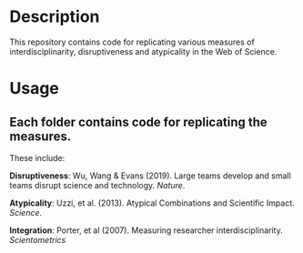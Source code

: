 # Description

This repository contains code for replicating various measures of interdisciplinarity, disruptiveness and atypicality in the Web of Science.

# Usage

## Each folder contains code for replicating the measures.

These include:

**Disruptiveness**: Wu, Wang & Evans (2019). Large teams develop and small teams disrupt science and technology. _Nature_.

**Atypicality**: Uzzi, et al. (2013). Atypical Combinations and Scientific Impact. _Science_. 

**Integration**: Porter, et al (2007). Measuring researcher interdisciplinarity. _Scientometrics_


